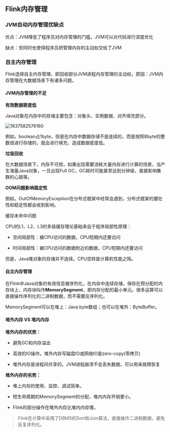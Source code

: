 ## Flink内存管理

### JVM自动内存管理优缺点

优点：JVM降低了程序员对内存管理的门槛，JVM可以对代码进行深度优化

缺点：但同时也使得程序员把管理内存的主动权交给了JVM

### 自主内存管理

Flink选择自主内存管理，即回收部分JVM进程内存管理的主动权，原因：JVM内存管理在大数据场景下有诸多问题。

#### JVM内存管理的不足

**有效数据密度低**

Java对象在内存中的存储主要包含：对象头、实例数据、对齐填充部分。

![1637582576160](https://tprzfbucket.oss-cn-beijing.aliyuncs.com/hadoop/202111/22/200257-289206.png)

例如，boolean占1byte，但是在内存中数据存储不是连续的，而是按照8byte的整数倍进行存储的，就会进行填充，造成数据密度低。

**垃圾回收**

在大数据场景下，内存不可控，如果出现需要消耗大量内存进行计算的场景，当产生海量Java对象，一旦出现Full GC，GC耗时可能甚至达到分钟级，直接影响集群的心跳等。

**OOM问题影响稳定性**

例如，OutOfMemoryException在分布式框架中经常会遇到，分布式框架的健壮性和稳定性都会收到影响。

缓存未命中问题

CPU的L1、L2、L3的多级缓存理论基础来自于程序局部性原理：

- 空间局部性：被CPU访问的数据，CPU短期内还要访问

- 时间局部性：被CPU访问的数据附近的数据，CPU短期内还要访问

但是，Java堆对象的存储并不连续。CPU空转是计算机性能之殇。

#### 自主内存管理

在Flink中Java对象的有效信息被序列化，在内存中连续存储，保存在预分配的内存块上，内存块叫作**MemorySegment**，即内存分配的最小单元。很多运算可以直接操作序列化的二进制数据，而不需要反序列化。

MemorySegment可以在堆上：Java byte数组；也可以在堆外：ByteBuffer。

#### 堆外内存 VS 堆内内存

**堆外内存的优势：**

- 避免GC和内存溢出

- 高效的IO操作。堆外内存写磁盘IO或网络IO是zero-copy(零拷贝)

- 堆外内存是进程间共享的。JVM进程崩溃不会丢失数据，可以用来故障恢复

**堆外内存的劣势：**

- 堆上内存的使用、监控、调试简单。

- 短生命周期的MemorySegment的分配，堆内内存开销更小。

- Flink的部分操作在堆外内存比堆内内存慢。

> Flink在计算中采用了DBMS的Sort和Join算法，直接操作二进制数据，避免反复序列化。